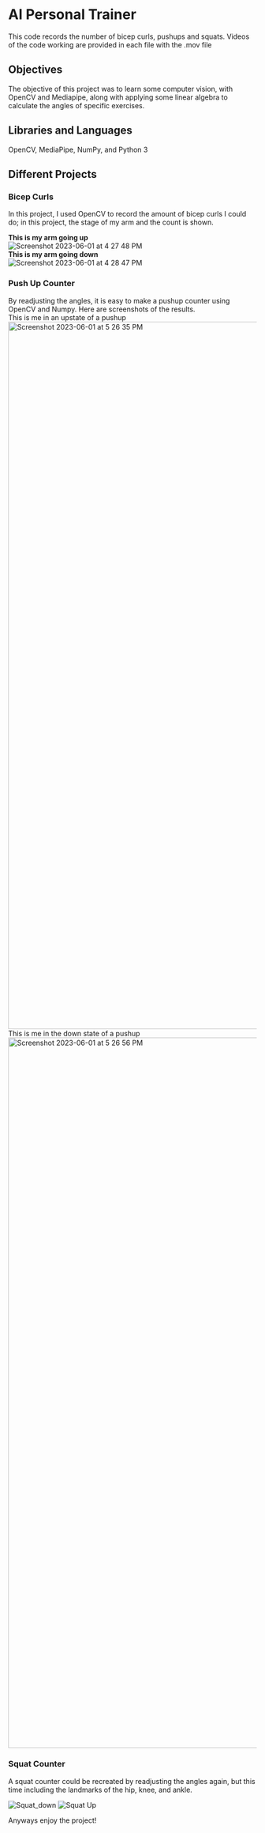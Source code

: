# AI Personal Trainer
This code records the number of bicep curls, pushups and squats. Videos of the code working are provided in each file with the .mov file <br>
<h2> Objectives </h2>
The objective of this project was to learn some computer vision, with OpenCV and Mediapipe, along with applying some linear algebra to calculate the angles of specific exercises. 

<h2> Libraries and Languages </h2>
OpenCV, MediaPipe, NumPy, and Python 3

<h2> Different Projects </h2>

<h3> Bicep Curls </h3>
In this project, I used OpenCV to record the amount of bicep curls I could do; in this project, the stage of my arm and the count is shown. <br>

<strong> This is my arm going up </strong> <br>
![Screenshot 2023-06-01 at 4 27 48 PM](https://github.com/ethanwongca/AIPersonalTrainer/assets/87055387/14d016fe-848a-4adc-928d-f94e736eb109) <br>
<strong> This is my arm going down </strong> <br>
![Screenshot 2023-06-01 at 4 28 47 PM](https://github.com/ethanwongca/AIPersonalTrainer/assets/87055387/67c9583b-4c28-42d8-afd3-ac0315847de6) <br>

<h3> Push Up Counter </h3>
By readjusting the angles, it is easy to make a pushup counter using OpenCV and Numpy. Here are screenshots of the results. <br>
This is me in an upstate of a pushup <br>
<img width="1432" alt="Screenshot 2023-06-01 at 5 26 35 PM" src="https://github.com/ethanwongca/AIPersonalTrainer/assets/87055387/a8fd1195-eaa3-474b-b81a-c83e09e56f8a"> <br>
This is me in the down state of a pushup <br>
<img width="1438" alt="Screenshot 2023-06-01 at 5 26 56 PM" src="https://github.com/ethanwongca/AIPersonalTrainer/assets/87055387/9abf0373-580c-4d36-9be9-aca971307cb7"> <br>

<h3> Squat Counter </h3>
A squat counter could be recreated by readjusting the angles again, but this time including the landmarks of the hip, knee, and ankle. 


![Squat_down](https://github.com/ethanwongca/AIPersonalTrainer/assets/87055387/a125ee68-d2bd-40c9-9fd6-34f6bedded0c)
![Squat Up](https://github.com/ethanwongca/AIPersonalTrainer/assets/87055387/29ad0836-4157-49be-8f93-088a7c722997)



Anyways enjoy the project!
